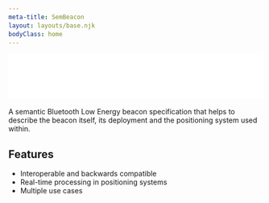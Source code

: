 ```yaml
---
meta-title: SemBeacon
layout: layouts/base.njk
bodyClass: home
---
```


<img alt="SemBeacon logo" src="/images/logo_alpha.svg" class="logo">
<p class="subtitle">
A semantic Bluetooth Low Energy beacon specification that helps to describe the beacon itself, its deployment and the positioning system used within.
</p>

## Features
- Interoperable and backwards compatible
- Real-time processing in positioning systems
- Multiple use cases
